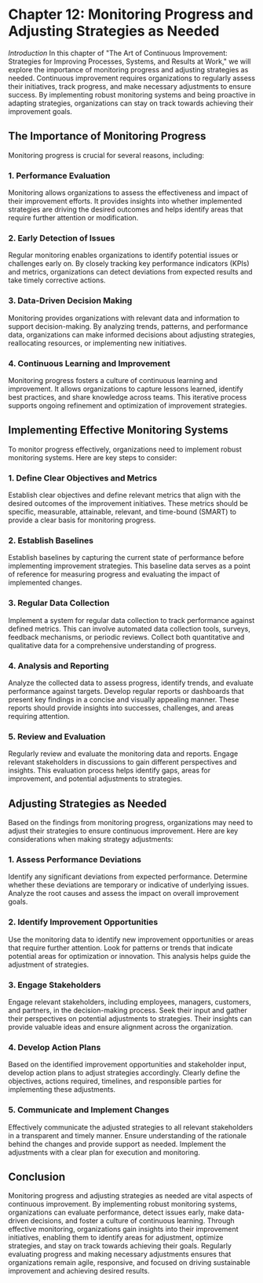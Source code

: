 Chapter 12: Monitoring Progress and Adjusting Strategies as Needed
==================================================================

*Introduction* In this chapter of "The Art of Continuous Improvement: Strategies for Improving Processes, Systems, and Results at Work," we will explore the importance of monitoring progress and adjusting strategies as needed. Continuous improvement requires organizations to regularly assess their initiatives, track progress, and make necessary adjustments to ensure success. By implementing robust monitoring systems and being proactive in adapting strategies, organizations can stay on track towards achieving their improvement goals.

The Importance of Monitoring Progress
-------------------------------------

Monitoring progress is crucial for several reasons, including:

### 1. Performance Evaluation

Monitoring allows organizations to assess the effectiveness and impact of their improvement efforts. It provides insights into whether implemented strategies are driving the desired outcomes and helps identify areas that require further attention or modification.

### 2. Early Detection of Issues

Regular monitoring enables organizations to identify potential issues or challenges early on. By closely tracking key performance indicators (KPIs) and metrics, organizations can detect deviations from expected results and take timely corrective actions.

### 3. Data-Driven Decision Making

Monitoring provides organizations with relevant data and information to support decision-making. By analyzing trends, patterns, and performance data, organizations can make informed decisions about adjusting strategies, reallocating resources, or implementing new initiatives.

### 4. Continuous Learning and Improvement

Monitoring progress fosters a culture of continuous learning and improvement. It allows organizations to capture lessons learned, identify best practices, and share knowledge across teams. This iterative process supports ongoing refinement and optimization of improvement strategies.

Implementing Effective Monitoring Systems
-----------------------------------------

To monitor progress effectively, organizations need to implement robust monitoring systems. Here are key steps to consider:

### 1. Define Clear Objectives and Metrics

Establish clear objectives and define relevant metrics that align with the desired outcomes of the improvement initiatives. These metrics should be specific, measurable, attainable, relevant, and time-bound (SMART) to provide a clear basis for monitoring progress.

### 2. Establish Baselines

Establish baselines by capturing the current state of performance before implementing improvement strategies. This baseline data serves as a point of reference for measuring progress and evaluating the impact of implemented changes.

### 3. Regular Data Collection

Implement a system for regular data collection to track performance against defined metrics. This can involve automated data collection tools, surveys, feedback mechanisms, or periodic reviews. Collect both quantitative and qualitative data for a comprehensive understanding of progress.

### 4. Analysis and Reporting

Analyze the collected data to assess progress, identify trends, and evaluate performance against targets. Develop regular reports or dashboards that present key findings in a concise and visually appealing manner. These reports should provide insights into successes, challenges, and areas requiring attention.

### 5. Review and Evaluation

Regularly review and evaluate the monitoring data and reports. Engage relevant stakeholders in discussions to gain different perspectives and insights. This evaluation process helps identify gaps, areas for improvement, and potential adjustments to strategies.

Adjusting Strategies as Needed
------------------------------

Based on the findings from monitoring progress, organizations may need to adjust their strategies to ensure continuous improvement. Here are key considerations when making strategy adjustments:

### 1. Assess Performance Deviations

Identify any significant deviations from expected performance. Determine whether these deviations are temporary or indicative of underlying issues. Analyze the root causes and assess the impact on overall improvement goals.

### 2. Identify Improvement Opportunities

Use the monitoring data to identify new improvement opportunities or areas that require further attention. Look for patterns or trends that indicate potential areas for optimization or innovation. This analysis helps guide the adjustment of strategies.

### 3. Engage Stakeholders

Engage relevant stakeholders, including employees, managers, customers, and partners, in the decision-making process. Seek their input and gather their perspectives on potential adjustments to strategies. Their insights can provide valuable ideas and ensure alignment across the organization.

### 4. Develop Action Plans

Based on the identified improvement opportunities and stakeholder input, develop action plans to adjust strategies accordingly. Clearly define the objectives, actions required, timelines, and responsible parties for implementing these adjustments.

### 5. Communicate and Implement Changes

Effectively communicate the adjusted strategies to all relevant stakeholders in a transparent and timely manner. Ensure understanding of the rationale behind the changes and provide support as needed. Implement the adjustments with a clear plan for execution and monitoring.

Conclusion
----------

Monitoring progress and adjusting strategies as needed are vital aspects of continuous improvement. By implementing robust monitoring systems, organizations can evaluate performance, detect issues early, make data-driven decisions, and foster a culture of continuous learning. Through effective monitoring, organizations gain insights into their improvement initiatives, enabling them to identify areas for adjustment, optimize strategies, and stay on track towards achieving their goals. Regularly evaluating progress and making necessary adjustments ensures that organizations remain agile, responsive, and focused on driving sustainable improvement and achieving desired results.
